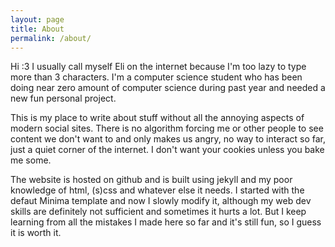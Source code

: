 ```yaml
---
layout: page
title: About
permalink: /about/
---
```


Hi :3
I usually call myself Eli on the internet because I'm too lazy to type more than 3 characters. I'm a computer science student who has been doing near zero amount of computer science during past year and needed a new fun personal project.

This is my place to write about stuff without all the annoying aspects of modern social sites. There is no algorithm forcing me or other people to see content we don't want to and only makes us angry, no way to interact so far, just a quiet corner of the internet. I don't want your cookies unless you bake me some.

The website is hosted on github and is built using jekyll and my poor knowledge of html, (s)css and whatever else it needs. I started with the defaut Minima template and now I slowly modify it, although my web dev skills are definitely not sufficient and sometimes it hurts a lot. But I keep learning from all the mistakes I made here so far and it's still fun, so I guess it is worth it. 
